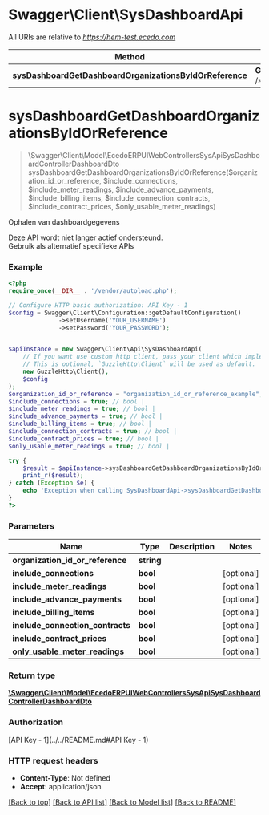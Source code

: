 # Swagger\Client\SysDashboardApi

All URIs are relative to *https://hem-test.ecedo.com*

Method | HTTP request | Description
------------- | ------------- | -------------
[**sysDashboardGetDashboardOrganizationsByIdOrReference**](SysDashboardApi.md#sysDashboardGetDashboardOrganizationsByIdOrReference) | **GET** /sysapi/v1.0/dashboard/organizations/{organizationIdOrReference} | Ophalen van dashboardgegevens


# **sysDashboardGetDashboardOrganizationsByIdOrReference**
> \Swagger\Client\Model\EcedoERPUIWebControllersSysApiSysDashboardControllerDashboardDto sysDashboardGetDashboardOrganizationsByIdOrReference($organization_id_or_reference, $include_connections, $include_meter_readings, $include_advance_payments, $include_billing_items, $include_connection_contracts, $include_contract_prices, $only_usable_meter_readings)

Ophalen van dashboardgegevens

Deze API wordt niet langer actief ondersteund.<br />  Gebruik als alternatief specifieke APIs

### Example
```php
<?php
require_once(__DIR__ . '/vendor/autoload.php');

// Configure HTTP basic authorization: API Key - 1
$config = Swagger\Client\Configuration::getDefaultConfiguration()
              ->setUsername('YOUR_USERNAME')
              ->setPassword('YOUR_PASSWORD');


$apiInstance = new Swagger\Client\Api\SysDashboardApi(
    // If you want use custom http client, pass your client which implements `GuzzleHttp\ClientInterface`.
    // This is optional, `GuzzleHttp\Client` will be used as default.
    new GuzzleHttp\Client(),
    $config
);
$organization_id_or_reference = "organization_id_or_reference_example"; // string | 
$include_connections = true; // bool | 
$include_meter_readings = true; // bool | 
$include_advance_payments = true; // bool | 
$include_billing_items = true; // bool | 
$include_connection_contracts = true; // bool | 
$include_contract_prices = true; // bool | 
$only_usable_meter_readings = true; // bool | 

try {
    $result = $apiInstance->sysDashboardGetDashboardOrganizationsByIdOrReference($organization_id_or_reference, $include_connections, $include_meter_readings, $include_advance_payments, $include_billing_items, $include_connection_contracts, $include_contract_prices, $only_usable_meter_readings);
    print_r($result);
} catch (Exception $e) {
    echo 'Exception when calling SysDashboardApi->sysDashboardGetDashboardOrganizationsByIdOrReference: ', $e->getMessage(), PHP_EOL;
}
?>
```

### Parameters

Name | Type | Description  | Notes
------------- | ------------- | ------------- | -------------
 **organization_id_or_reference** | **string**|  |
 **include_connections** | **bool**|  | [optional]
 **include_meter_readings** | **bool**|  | [optional]
 **include_advance_payments** | **bool**|  | [optional]
 **include_billing_items** | **bool**|  | [optional]
 **include_connection_contracts** | **bool**|  | [optional]
 **include_contract_prices** | **bool**|  | [optional]
 **only_usable_meter_readings** | **bool**|  | [optional]

### Return type

[**\Swagger\Client\Model\EcedoERPUIWebControllersSysApiSysDashboardControllerDashboardDto**](../Model/EcedoERPUIWebControllersSysApiSysDashboardControllerDashboardDto.md)

### Authorization

[API Key - 1](../../README.md#API Key - 1)

### HTTP request headers

 - **Content-Type**: Not defined
 - **Accept**: application/json

[[Back to top]](#) [[Back to API list]](../../README.md#documentation-for-api-endpoints) [[Back to Model list]](../../README.md#documentation-for-models) [[Back to README]](../../README.md)


